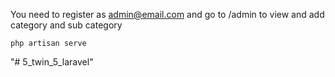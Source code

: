 You need to register as admin@email.com and go to /admin to view and add category and sub category

```
php artisan serve
```
"# 5_twin_5_laravel" 
